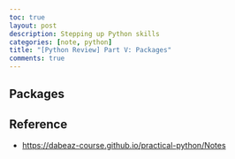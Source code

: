 ```yaml
---
toc: true
layout: post
description: Stepping up Python skills
categories: [note, python]
title: "[Python Review] Part V: Packages"
comments: true
---
```


## Packages





























## Reference

- <https://dabeaz-course.github.io/practical-python/Notes>
